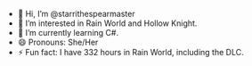 - 👋 Hi, I’m @starrithespearmaster
- 👀 I’m interested in Rain World and Hollow Knight.
- 🌱 I’m currently learning C#.
- 😄 Pronouns: She/Her
- ⚡ Fun fact: I have 332 hours in Rain World, including the DLC.

<!---
starrithespearmaster/starrithespearmaster is a ✨ special ✨ repository because its `README.md` (this file) appears on your GitHub profile.
You can click the Preview link to take a look at your changes.
--->
